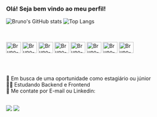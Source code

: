 ### Olá! Seja bem vindo ao meu perfil!

![Bruno's GitHub stats](https://github-readme-stats.vercel.app/api?username=brunno-moreno&hide=contribs,prs&show_icons=true&theme=tokyonight&rank_icon=github&line_height=30) 
![Top Langs](https://github-readme-stats.vercel.app/api/top-langs/?username=brunno-moreno&layout=compact&theme=tokyonight)

<br>

<div style="display: inline_block"><br>
  <img align="center" alt="Bruno-java" height="30" width="40" src="https://cdn.jsdelivr.net/gh/devicons/devicon@latest/icons/java/java-original.svg">
  <img align="center" alt="Bruno-js" height="30" width="40" src="https://cdn.jsdelivr.net/gh/devicons/devicon@latest/icons/javascript/javascript-original.svg">
  <img align="center" alt="Bruno-html" height="30" width="40" src="https://cdn.jsdelivr.net/gh/devicons/devicon@latest/icons/html5/html5-plain-wordmark.svg">
  <img align="center" alt="Bruno-css" height="30" width="40" src="https://cdn.jsdelivr.net/gh/devicons/devicon@latest/icons/css3/css3-plain-wordmark.svg">
  <img align="center" alt="Bruno-ts" height="30" width="40" src="https://cdn.jsdelivr.net/gh/devicons/devicon@latest/icons/typescript/typescript-plain.svg">
  <img align="center" alt="Bruno-vue" height="30" width="40" src="https://cdn.jsdelivr.net/gh/devicons/devicon@latest/icons/vuejs/vuejs-original-wordmark.svg">
  <img align="center" alt="Bruno-react" height="30" width="40" src="https://cdn.jsdelivr.net/gh/devicons/devicon@latest/icons/react/react-original-wordmark.svg">
  <img align="center" alt="Bruno-php" height="30" width="40" src="https://cdn.jsdelivr.net/gh/devicons/devicon@latest/icons/php/php-original.svg">
</div>

##

<br>

💼 Em busca de uma oportunidade como estagiário ou júnior <br>
👨‍💻 Estudando Backend e Frontend <br>
📧 Me contate por E-mail ou Linkedin:

<br>

<div>
  <a href="https://www.linkedin.com/in/bruno-moreno-a1917b245/" target="_blank"><img src="https://img.shields.io/badge/LinkedIn-0077B5?style=for-the-badge&logo=linkedin&logoColor=white"></a>
  <a href="mailto:brunoomren1@gmail.com" target="_blank"><img src="https://img.shields.io/badge/Gmail-D14836?style=for-the-badge&logo=gmail&logoColor=white"></a>
</div>

<br>
<br>



